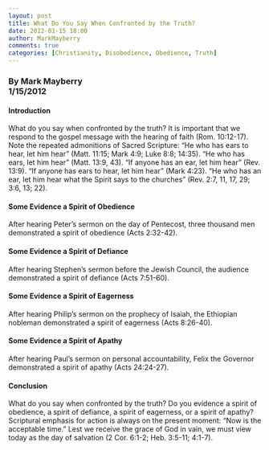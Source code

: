 ```yaml
---
layout: post
title: What Do You Say When Confronted by the Truth?
date: 2012-01-15 18:00
author: MarkMayberry
comments: true
categories: [Christianity, Disobedience, Obedience, Truth]
---
```

<h3><b>By Mark Mayberry     <br />1/15/2012</b></h3>  <h4>Introduction</h4>  <p>What do you say when confronted by the truth? It is important that we respond to the gospel message with the hearing of faith (Rom. 10:12-17). Note the repeated admonitions of Sacred Scripture: “He who has ears to hear, let him hear” (Matt. 11:15; Mark 4:9; Luke 8:8; 14:35). “He who has ears, let him hear” (Matt. 13:9, 43). “If anyone has an ear, let him hear” (Rev. 13:9). “If anyone has ears to hear, let him hear” (Mark 4:23). “He who has an ear, let him hear what the Spirit says to the churches” (Rev. 2:7, 11, 17, 29; 3:6, 13; 22). </p>  <h4>Some Evidence a Spirit of Obedience</h4>  <p>After hearing Peter’s sermon on the day of Pentecost, three thousand men demonstrated a spirit of obedience (Acts 2:32-42).</p>  <h4>Some Evidence a Spirit of Defiance</h4>  <p>After hearing Stephen’s sermon before the Jewish Council, the audience demonstrated a spirit of defiance (Acts 7:51-60).</p>  <h4>Some Evidence a Spirit of Eagerness</h4>  <p>After hearing Philip’s sermon on the prophecy of Isaiah, the Ethiopian nobleman demonstrated a spirit of eagerness (Acts 8:26-40).</p>  <h4>Some Evidence a Spirit of Apathy</h4>  <p>After hearing Paul’s sermon on personal accountability, Felix the Governor demonstrated a spirit of apathy (Acts 24:24-27).</p>  <h4>Conclusion</h4>  <p>What do you say when confronted by the truth? Do you evidence a spirit of obedience, a spirit of defiance, a spirit of eagerness, or a spirit of apathy? Scriptural emphasis for action is always on the present moment: “Now is the acceptable time.” Lest we receive the grace of God in vain, we must view today as the day of salvation (2 Cor. 6:1-2; Heb. 3:5-11; 4:1-7). </p>
